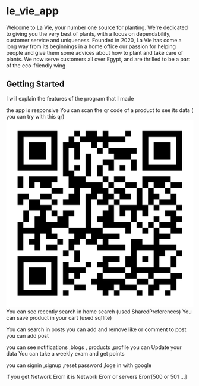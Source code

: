 # le_vie_app

Welcome to La Vie, your number one source for planting. We're dedicated to giving you the very best of plants, with a focus on dependability, customer service and uniqueness.
Founded in 2020, La Vie has come a long way from its beginnings in a  home office our passion for helping people and give them some advices about how to plant and take care of plants. We now serve customers all over Egypt, and are thrilled to be a part of the eco-friendly wing 


## Getting Started

I will explain the features of the program that I made

the app is responsive
You can scan the qr code of a product to see its data ( you can try with this qr)
![othello](https://github.com/ahmednaser7897/la-vie/blob/main/qr-code.png)
You can see  recently search in home search (used SharedPreferences)
You can save product  in your cart  (used sqflite)

You can search in posts
you can add and remove like or comment to post 
you can add post

you can see notifications ,blogs , products ,profile
you can Update your data
You can take a weekly exam and get points

you can signin ,signup ,reset password ,loge in with google

if you get Network Erorr it is Network Erorr or servers Erorr[500 or 501 ...]


